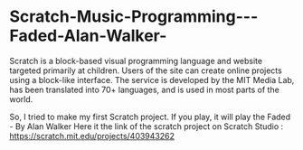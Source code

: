 # Scratch-Music-Programming---Faded-Alan-Walker-
Scratch is a block-based visual programming language and website targeted primarily at children. 
Users of the site can create online projects using a block-like interface.
The service is developed by the MIT Media Lab, has been translated into 70+ languages, and is used in most parts of the world.

So, I tried to make my first Scratch project. If you play, it will play the Faded - By Alan Walker
Here it the link of the scratch project on Scratch Studio : https://scratch.mit.edu/projects/403943262
